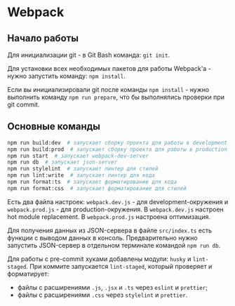# Webpack

## Начало работы
Для инициализации git - в Git Bash команда: `git init`.

Для установки всех необходимых пакетов для работы Webpack'а - нужно запустить команду: `npm install`.

Если вы инициализировали git после команды `npm install` - нужно выполнить команду `npm run prepare`, что бы выполнялись проверки при git commit.

## Основные команды
```sh
npm run build:dev  # запускает сборку проекта для работы в development окружении
npm run build:prod  # запускает сборку проекта для работы в production окружении
npm run start  # запускает webpack-dev-server
npm run db  # запускает json-server
npm run stylelint  # запускает линтер для стилей
npm run lint:write  # запускает линтер для кода
npm run format:ts  # запускает форматирование для кода  
npm run format:css  # запускает форматирование для стилей
```

Есть два файла настроек: `webpack.dev.js` - для development-окружения и `webpack.prod.js` - для  production-окружения.
В `webpack.dev.js` настроен hot module replacement.
В `webpack.prod.js` настроена оптимизация.

Для получения данных из JSON-сервера в файле `src/index.ts` есть функции с выводом данных в консоль. Предварительно нужно запустить JSON-сервер в отдельном терминале командой `npm run db`.

Для работы с pre-commit хуками добавлены модули: `husky` и `lint-staged`.
При коммите запускается `lint-staged`, который проверяет и форматирует:

- файлы с расширениями `.js`, `.jsx` и `.ts` через `eslint` и `prettier`;
- файлы с расширениями `.css` через `stylelint` и `prettier`.